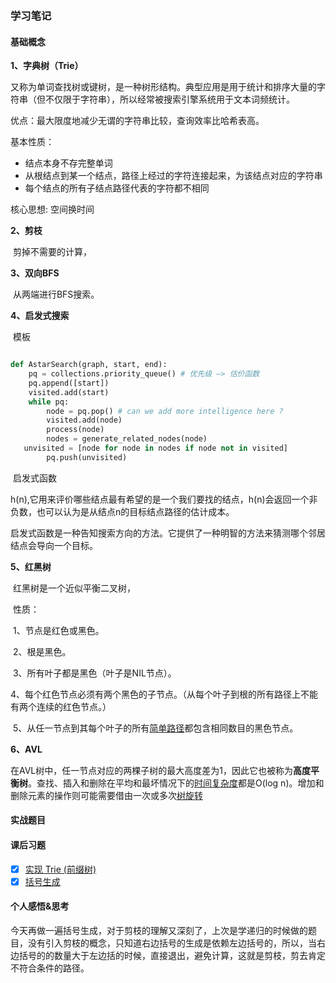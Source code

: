 ### 学习笔记

#### 基础概念

**1、字典树（Trie）**

又称为单词查找树或键树，是一种树形结构。典型应用是用于统计和排序大量的字符串（但不仅限于字符串），所以经常被搜索引擎系统用于文本词频统计。

优点：最大限度地减少无谓的字符串比较，查询效率比哈希表高。

基本性质：

- 结点本身不存完整单词
- 从根结点到某一个结点，路径上经过的字符连接起来，为该结点对应的字符串
- 每个结点的所有子结点路径代表的字符都不相同

核心思想: 空间换时间

**2、剪枝**

​		剪掉不需要的计算，

**3、双向BFS**

​		从两端进行BFS搜索。

**4、启发式搜索**	

​		模板

```python

def AstarSearch(graph, start, end):
	pq = collections.priority_queue() # 优先级 —> 估价函数
	pq.append([start]) 
	visited.add(start)
	while pq: 
		node = pq.pop() # can we add more intelligence here ?
		visited.add(node)
		process(node) 
		nodes = generate_related_nodes(node) 
   unvisited = [node for node in nodes if node not in visited]
		pq.push(unvisited)

```

​	启发式函数

​	h(n),它用来评价哪些结点最有希望的是一个我们要找的结点，h(n)会返回一个非负数，也可以认为是从结点n的目标结点路径的估计成本。

​	启发式函数是一种告知搜索方向的方法。它提供了一种明智的方法来猜测哪个邻居结点会导向一个目标。	 

**5、红黑树**

​	红黑树是一个近似平衡二叉树，

​	性质：

​		1、节点是红色或黑色。

​		2、根是黑色。

​		3、所有叶子都是黑色（叶子是NIL节点）。

​		4、每个红色节点必须有两个黑色的子节点。（从每个叶子到根的所有路径上不能有两个连续的红色节点。）

​		5、从任一节点到其每个叶子的所有[简单路径](https://zh.wikipedia.org/wiki/道路_(图论))都包含相同数目的黑色节点。

**6、AVL**

​	在AVL树中，任一节点对应的两棵子树的最大高度差为1，因此它也被称为**高度平衡树**。查找、插入和删除在平均和最坏情况下的[时间复杂度](https://zh.wikipedia.org/wiki/时间复杂度)都是O(log n)。增加和删除元素的操作则可能需要借由一次或多次[树旋转](https://zh.wikipedia.org/wiki/树旋转)

#### 实战题目

#### 课后习题

- [x] [实现 Trie (前缀树)](https://leetcode-cn.com/problems/implement-trie-prefix-tree/)
- [x] [括号生成](https://leetcode-cn.com/problems/generate-parentheses/)

#### 个人感悟&思考

今天再做一遍括号生成，对于剪枝的理解又深刻了，上次是学递归的时候做的题目，没有引入剪枝的概念，只知道右边括号的生成是依赖左边括号的，所以，当右边括号的的数量大于左边括的时候，直接退出，避免计算，这就是剪枝，剪去肯定不符合条件的路径。

